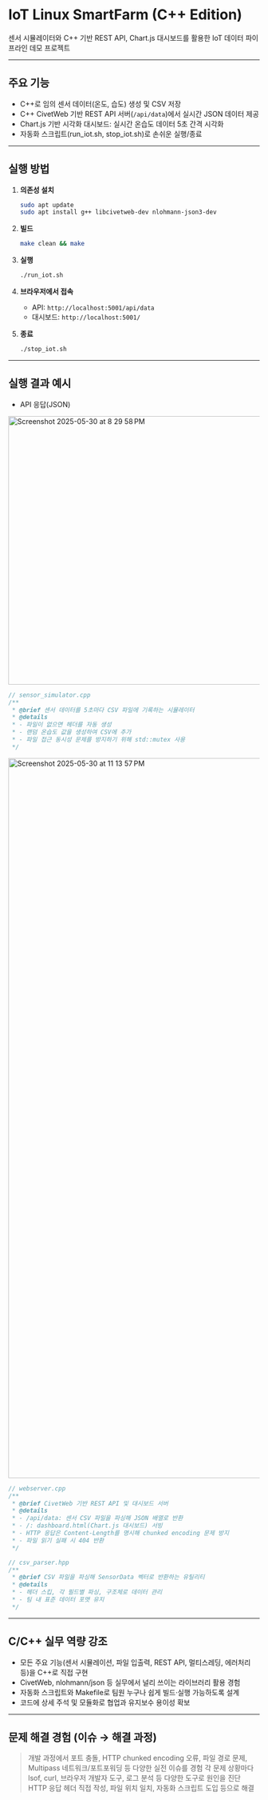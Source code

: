 # IoT Linux SmartFarm (C++ Edition)

센서 시뮬레이터와 C++ 기반 REST API, Chart.js 대시보드를 활용한 IoT 데이터 파이프라인 데모 프로젝트

---

## 주요 기능

- C++로 임의 센서 데이터(온도, 습도) 생성 및 CSV 저장
- C++ CivetWeb 기반 REST API 서버(`/api/data`)에서 실시간 JSON 데이터 제공
- Chart.js 기반 시각화 대시보드: 실시간 온습도 데이터 5초 간격 시각화
- 자동화 스크립트(run_iot.sh, stop_iot.sh)로 손쉬운 실행/종료

---

## 실행 방법

1. **의존성 설치**
   ```bash
   sudo apt update
   sudo apt install g++ libcivetweb-dev nlohmann-json3-dev
   ```

2. **빌드**
   ```bash
   make clean && make
   ```

3. **실행**
   ```bash
   ./run_iot.sh
   ```

4. **브라우저에서 접속**
   - API: `http://localhost:5001/api/data`
   - 대시보드: `http://localhost:5001/`

5. **종료**
   ```bash
   ./stop_iot.sh
   ```

---

## 실행 결과 예시

- API 응답(JSON)  
<img width="537" alt="Screenshot 2025-05-30 at 8 29 58 PM" src="https://github.com/user-attachments/assets/f8bfb666-94c1-4902-b8f6-1aa90189f99e" />

```cpp
// sensor_simulator.cpp
/**
 * @brief 센서 데이터를 5초마다 CSV 파일에 기록하는 시뮬레이터
 * @details
 * - 파일이 없으면 헤더를 자동 생성
 * - 랜덤 온습도 값을 생성하여 CSV에 추가
 * - 파일 접근 동시성 문제를 방지하기 위해 std::mutex 사용
 */
```

<img width="1440" alt="Screenshot 2025-05-30 at 11 13 57 PM" src="https://github.com/user-attachments/assets/232a8725-4b88-49af-b577-ccfb862aebf4" />


```cpp
// webserver.cpp
/**
 * @brief CivetWeb 기반 REST API 및 대시보드 서버
 * @details
 * - /api/data: 센서 CSV 파일을 파싱해 JSON 배열로 반환
 * - /: dashboard.html(Chart.js 대시보드) 서빙
 * - HTTP 응답은 Content-Length를 명시해 chunked encoding 문제 방지
 * - 파일 읽기 실패 시 404 반환
 */
```

```cpp
// csv_parser.hpp
/**
 * @brief CSV 파일을 파싱해 SensorData 벡터로 반환하는 유틸리티
 * @details
 * - 헤더 스킵, 각 필드별 파싱, 구조체로 데이터 관리
 * - 팀 내 표준 데이터 포맷 유지
 */
```

---

## C/C++ 실무 역량 강조

- 모든 주요 기능(센서 시뮬레이션, 파일 입출력, REST API, 멀티스레딩, 에러처리 등)을 C++로 직접 구현
- CivetWeb, nlohmann/json 등 실무에서 널리 쓰이는 라이브러리 활용 경험
- 자동화 스크립트와 Makefile로 팀원 누구나 쉽게 빌드·실행 가능하도록 설계
- 코드에 상세 주석 및 모듈화로 협업과 유지보수 용이성 확보

---

## 문제 해결 경험 (이슈 → 해결 과정)

> 개발 과정에서 포트 충돌, HTTP chunked encoding 오류, 파일 경로 문제, Multipass 네트워크/포트포워딩 등 다양한 실전 이슈를 경험
> 각 문제 상황마다 lsof, curl, 브라우저 개발자 도구, 로그 분석 등 다양한 도구로 원인을 진단  
> HTTP 응답 헤더 직접 작성, 파일 위치 일치, 자동화 스크립트 도입 등으로 해결  


